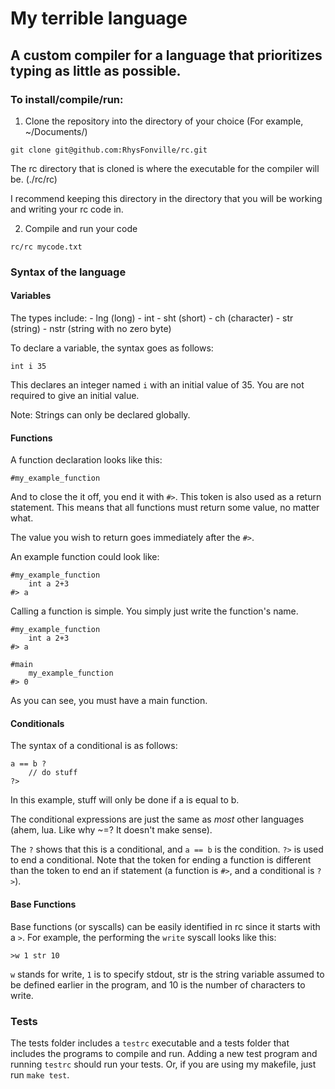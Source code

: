 # My terrible language
## A custom compiler for a language that prioritizes typing as little as possible.


<h3>To install/compile/run:</h3>

1. Clone the repository into the directory of your choice (For example, ~/Documents/)
```
git clone git@github.com:RhysFonville/rc.git
```
The rc directory that is cloned is where the executable for the compiler will be. (./rc/rc)

I recommend keeping this directory in the directory that you will be working and writing your rc code in.

2. Compile and run your code 
```
rc/rc mycode.txt
```


<h3>Syntax of the language</h3>

<h4>Variables</h4>

The types include:
    - lng (long)
    - int
    - sht (short)
    - ch (character)
    - str (string)
    - nstr (string with no zero byte)

To declare a variable, the syntax goes as follows:
```
int i 35
```
This declares an integer named `i` with an initial value of 35. You are not required to give an initial value.


Note: Strings can only be declared globally.

<h4>Functions</h4>

A function declaration looks like this:
```
#my_example_function
```

And to close the it off, you end it with `#>`. This token is also used as a return statement. This means that all functions must return some value, no matter what.

The value you wish to return goes immediately after the `#>`.

An example function could look like:
```
#my_example_function
    int a 2+3
#> a
```

Calling a function is simple. You simply just write the function's name.
```
#my_example_function
    int a 2+3
#> a

#main
    my_example_function
#> 0
```

As you can see, you must have a main function.

<h4>Conditionals</h4>

The syntax of a conditional is as follows:
```
a == b ?
    // do stuff
?>
```
In this example, stuff will only be done if a is equal to b.

The conditional expressions are just the same as *most* other languages (ahem, lua. Like why ~=? It doesn't make sense).

The `?` shows that this is a conditional, and `a == b` is the condition. `?>` is used to end a conditional. Note that the token for ending a function is different than the token to end an if statement (a function is `#>`, and a conditional is `?>`).

<h4>Base Functions</h4>

Base functions (or syscalls) can be easily identified in rc since it starts with a `>`. For example, the performing the `write` syscall looks like this:
```
>w 1 str 10
```
`w` stands for write, `1` is to specify stdout, str is the string variable assumed to be defined earlier in the program, and 10 is the number of characters to write.


<h3>Tests</h3>

The tests folder includes a `testrc` executable and a tests folder that includes the programs to compile and run. Adding a new test program and running `testrc` should run your tests. Or, if you are using my makefile, just run `make test`.
